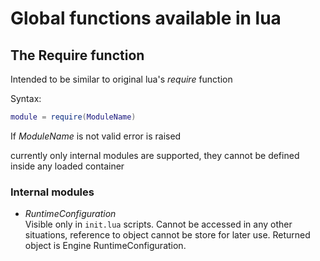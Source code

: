 
# Global functions available in lua

## The Require function

Intended to be similar to original lua's *require* function

Syntax:
```lua
module = require(ModuleName)
```

If *ModuleName* is not valid error is raised

currently only internal modules are supported, they cannot be defined inside any loaded container

### Internal modules

* _RuntimeConfiguration_ \
Visible only in `init.lua` scripts. Cannot be accessed in any other situations, reference to object cannot be store for later use. Returned object is Engine RuntimeConfiguration.

